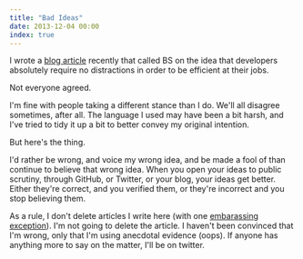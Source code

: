 ```yaml
---
title: "Bad Ideas"
date: 2013-12-04 00:00
index: true
---
```


I wrote a [blog article](/blog/calling-bs-on-flow-state) recently that called BS on the idea that developers absolutely require no distractions in order to be efficient at their jobs.

Not everyone agreed.

I'm fine with people taking a different stance than I do. We'll all disagree sometimes, after all. The language I used may have been a bit harsh, and I've tried to tidy it up a bit to better convey my original intention.

But here's the thing.

I'd rather be wrong, and voice my wrong idea, and be made a fool of than continue to believe that wrong idea. When you open your ideas to public scrutiny, through GitHub, or Twitter, or your blog, your ideas get better. Either they're correct, and you verified them, or they're incorrect and you stop believing them.

As a rule, I don't delete articles I write here (with one [embarassing exception](/blog/dont-use-oauth-for-your-api)). I'm not going to delete the article. I haven't been convinced that I'm wrong, only that I'm using anecdotal evidence (oops). If anyone has anything more to say on the matter, I'll be on twitter.

<!-- more -->
